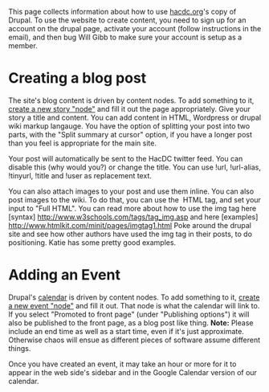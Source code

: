 This page collects information about how to use
[hacdc.org](http://hacdc.org/)'s copy of Drupal. To use the website to
create content, you need to sign up for an account on the drupal page,
activate your account (follow instructions in the email), and then bug
Will Gibb to make sure your account is setup as a member.

# Creating a blog post

The site's blog content is driven by content nodes. To add something to
it, [create a new story "node"](http://hacdc.org/node/add/story) and
fill it out the page appropriately. Give your story a title and content.
You can add content in HTML, Wordpress or drupal wiki markup langauge.
You have the option of splitting your post into two parts, with the
"Split summary at cursor" option, if you have a longer post than you
feel is appropriate for the main site.

Your post will automatically be sent to the HacDC twitter feed. You can
disable this (why would you?) or change the title. You can use !url,
!url-alias, !tinyurl, !title and !user as replacement text.

You can also attach images to your post and use them inline. You can
also post images to the wiki. To do that, you can use the <img> HTML
tag, and set your input to "Full HTML". You can read more about how to
use the img tag here \[syntax\]
<http://www.w3schools.com/tags/tag_img.asp> and here \[examples\]
<http://www.htmlkit.com/minit/pages/imgtag1.html> Poke around the drupal
site and see how other authors have used the img tag in their posts, to
do positioning. Katie has some pretty good examples.

# Adding an Event

Drupal's [calendar](http://hacdc.org/date-browser) is driven by content
nodes. To add something to it, [create a new event
"node"](http://hacdc.org/node/add/event) and fill it out. That node is
what the calendar will link to. If you select "Promoted to front page"
(under "Publishing options") it will also be published to the front
page, as a blog post like thing. **Note:** Please include an end time as
well as a start time, even if it's just approximate. Otherwise chaos
will ensue as different pieces of software assume different things.

Once you have created an event, it may take an hour or more for it to
appear in the web side's sidebar and in the Google Calendar version of
our calendar.
